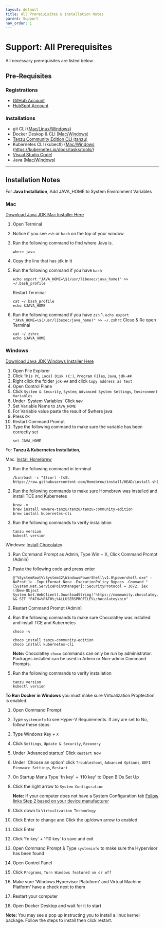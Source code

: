 ```yaml
---
layout: default
title: All Prerequisites & Installation Notes
parent: Support
nav_order: 1
---
```


# Support: All Prerequisites
All necessary prerequisites are listed below.

## Pre-Requisites
### Registrations
* [GitHub Account](www.github.com)
* [HubSpot Account](https://app.hubspot.com/signup-hubspot/crm?hubs_signup-cta=login-signup-cta&hubs_signup-url=app.hubspot.com%2Flogin&uuid=45772efa-8089-4ef9-98c8-f9b12486cf8c&step=landing_page)

### Installations
* git CLI ([Mac/Linux](https://git-scm.com/book/en/v2/Getting-Started-Installing-Git)<a href = '/CloudWebDevelopment/[2022] How to install Git on Windows 10 _ 11 (step by step guide) _ by Valentin Despa _ DevOps with Valentine _ Medium.pdf' target = '_blank'>/Windows</a>)
* Docker Deskop & CLI ([Mac](https://docs.docker.com/desktop/install/mac-install/)[/Windows](https://docs.docker.com/desktop/install/windows-install/))
* [Tanzu Community Edition CLI (tanzu)](https://tanzucommunityedition.io/docs/v0.12/cli-installation/)
* Kubernetes CLI (kubectl) ([Mac](https://kubernetes.io/docs/tasks/tools/install-kubectl-macos/#install-with-homebrew-on-macos)[/Windows](https://kubernetes.io/docs/tasks/tools/install-kubectl-windows/#install-on-windows-using-chocolatey-or-scoop)
(https://kubernetes.io/docs/tasks/tools/)
* [Visual Studio Code](https://code.visualstudio.com/download))
* Java ([Mac](https://www.oracle.com/java/technologies/downloads/#jdk19-mac)[/Windows](https://www.oracle.com/java/technologies/downloads/#jdk19-windows))


<hr>

## Installation Notes

For **Java Installation**, Add JAVA_HOME to System Environment Variables

### Mac

<a href = "https://www.oracle.com/java/technologies/downloads/#jdk19-mac" target = "_blank">Download Java JDK Mac Installer Here</a>

1. Open Terminal
2. Notice if you see `zsh` or `bash` on the top of your window
3. Run the following command to find where Java is.
    ```
    where java
    ```
4. Copy the line that has jdk in it
3. Run the following command if you have `bash`
    ```
    echo export "JAVA_HOME=\$(/usr/libexec/java_home)" >> ~/.bash_profile
    ```
    Restart Terminal

    ```
    cat ~/.bash_profile
    echo $JAVA_HOME
    ```
3. Run the following command if you have `zsh`
    1. 
        ```
        echo export "JAVA_HOME=\$(/usr/libexec/java_home)" >> ~/.zshrc
        ```
    Close & Re open Terminal
    
    ```
    cat ~/.zshrc
    echo $JAVA_HOME
    ```

### Windows

<a href = "https://www.oracle.com/java/technologies/downloads/#jdk19-windows" target = "_blank">Download Java JDK Windows Installer Here</a>

1. Open File Explorer
2. Click `This PC`, `Local Disk (C:)`, `Program Files`, `Java`, `jdk-##`
2. Right click the folder `jdk-##` and click `Copy address as text`
3. Open Control Plane
4. Click `System & Security`, `System`, `Advanced System Settings`, `Environment Variables`
5. Under 'System Variables' Click `New`
6. Set Variable Name to `JAVA_HOME` 
7. For Variable value paste the result of $where java
8. Press `OK`
9. Restart Command Prompt
10. Type the following command to make sure the variable has been correctly set
    ```
    set JAVA_HOME
    ```

For **Tanzu & Kubernetes Installation**, 

Mac: [Install Homebrew](https://brew.sh/)
1. Run the following command in terminal
    ```
    /bin/bash -c "$(curl -fsSL https://raw.githubusercontent.com/Homebrew/install/HEAD/install.sh)"
    ```
2. Run the following commands to make sure Homebrew was installed and install TCE and Kubernetes
    ```
    brew -v
    brew install vmware-tanzu/tanzu/tanzu-community-edition
    brew install kubernetes-cli
    ```
3. Run the following commands to verify installation
    ```
    tanzu version
    kubectl version
    ```


Windows: [Install Chocolatey](https://docs.chocolatey.org/en-us/choco/setup#install-with-cmd.exe)
1. Run Command Prompt as Admin, Type Win + X, Click Command Prompt (Admin)
2. Paste the following code and press enter
    ```
    @"%SystemRoot%\System32\WindowsPowerShell\v1.0\powershell.exe" -NoProfile -InputFormat None -ExecutionPolicy Bypass -Command "[System.Net.ServicePointManager]::SecurityProtocol = 3072; iex ((New-Object System.Net.WebClient).DownloadString('https://community.chocolatey.org/install.ps1'))" && SET "PATH=%PATH%;%ALLUSERSPROFILE%\chocolatey\bin"
    ```
3. Restart Command Prompt (Admin)
4. Run the following commands to make sure Chocolatley was installed and install TCE and Kubernetes
    ```
    choco -v
    
    choco install tanzu-community-edition
    choco install kubernetes-cli
    ```

    **Note:** Chocolatley `choco` commands can only be run by administrator. Packages installed can be used in Admin or Non-admin Command Prompts.

5. Run the following commands to verify installation
    ```
    tanzu version
    kubectl version
    ```

**To Run Docker in Windows** you must make sure Virtualization Proptection is enabled.

1. Open Command Prompt
2. Type `systeminfo` to see Hyper-V Requirements. If any are set to No, follow these steps:
1. Type Windows Key + `X`
2. Click `Settings`, `Update & Security`, `Recovery`
3. Under 'Advanced startup' Click `Restart Now`
4. Under 'Choose an option' click `Troubleshoot`, `Advanced Options`, `UEFI Firmware Settings`, `Restart`
5. On Startup Menu Type 'fn key' + 'f10 key' to Open BIOs Set Up
6. Click the right arrow to `System Configuration`

    **Note:** If your computer does not have a System Configuration tab [Follow links Step 2 based on your device manufacturer](https://support.microsoft.com/en-us/windows/enable-virtualization-on-windows-11-pcs-c5578302-6e43-4b4b-a449-8ced115f58e1)

9. Click down to `Virtualization Technology`
10. Click Enter to change and Click the up/down arrow to enabled
11. Click Enter
12. Click 'fn key' + 'f10 key' to save and exit
13. Open Command Prompt & Type `systeminfo` to make sure the Hypervisor has been found
14. Open Control Panel
15. Click `Programs`, `Turn Windows featured on or off`
16. Make sure 'Windows Hypervisor Platoform' and Virtual Machine Platform' have a check next to them
17. Restart your computer
18. Open Docker Desktop and wait for it to start

 
**Note:** You may see a pop up instructing you to install a linux kernel package. Follow the steps to install then click restart.